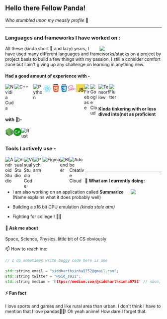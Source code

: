 ## Hello there Fellow Panda! 
*Who stumbled upon my measly profile* 👋 
<br/>

______________________________________________________________________________________

### Languages and frameworks I have worked on :
<div>
  <img width=200 align="right" src="https://user-images.githubusercontent.com/27860105/134004335-9c5b3b3b-4c8c-40c6-ae16-4c192ebb48a1.gif"/>
All these (kinda short 🐼 and lazy) years, I have used many different languages and frameworks/stacks on a project by project basis to build a few things with my passion, I still a consider comfort zone but I ain't giving up any challenge on learning in anything new.

</div>

#### Had a good amount of experience with - 
[<img align="left" alt="Nvidia Cuda" width="30px" src="https://migocpp.files.wordpress.com/2018/03/badge-nvidia-cuda-cpp.png" />][Cuda]
[<img align="left" alt="C++" width="60px" src="https://0ebdc219a6018a0b4949-5cd5d2f3f64eaf0eb4e05aee819f5378.ssl.cf5.rackcdn.com/cpp.png" />][cplusplus]
[<img align="left" alt="Python" width="30px" src="https://logos-download.com/wp-content/uploads/2016/10/Python_logo_icon.png" />][python]
[<img align="left" alt="React.js" width="30px" src="https://raw.githubusercontent.com/github/explore/80688e429a7d4ef2fca1e82350fe8e3517d3494d/topics/react/react.png" />][react]
[<img align="left" alt="HTML5" width="26px" src="https://raw.githubusercontent.com/github/explore/80688e429a7d4ef2fca1e82350fe8e3517d3494d/topics/html/html.png" />][html5]
[<img align="left" alt="CSS3" width="26px" src="https://raw.githubusercontent.com/github/explore/80688e429a7d4ef2fca1e82350fe8e3517d3494d/topics/css/css.png" />][css]
[<img align="left" alt="Sass" width="26px" src="https://raw.githubusercontent.com/github/explore/80688e429a7d4ef2fca1e82350fe8e3517d3494d/topics/sass/sass.png" />][scss]
[<img align="left" alt="JavaScript" height="26px" src="https://raw.githubusercontent.com/github/explore/80688e429a7d4ef2fca1e82350fe8e3517d3494d/topics/javascript/javascript.png" />][js]
[<img align="left" alt="Firebase" width="20px" src="https://cdn.freebiesupply.com/logos/large/2x/firebase-1-logo-png-transparent.png" />][firebase]
[<img align="left" alt="Google Cloud" width="26px" src="https://clipartart.com/images/google-cloud-logo-clipart.png" />][gcloud]

[<img align="left" alt="Tensorflow" width="35px" src="https://upload.wikimedia.org/wikipedia/commons/1/11/TensorFlowLogo.svg" />][tensorflow]
[<img align="left" alt="Flutter" width="24px" src="https://aglowiditsolutions-6lohnuosd1nx.netdna-ssl.com/wp-content/uploads/2020/07/Flutter-logo.png" />][flutter]
<br/>
<br/>
<br/>

#### Kinda tinkering with or less dived into(not as proficient with 🌱)-

[<img align="left" alt="Node.js" width="26px" src="https://raw.githubusercontent.com/github/explore/80688e429a7d4ef2fca1e82350fe8e3517d3494d/topics/nodejs/nodejs.png" />][node.js]
[<img align="left" alt="c sharp" width = "26px" src="https://raw.githubusercontent.com/github/explore/80688e429a7d4ef2fca1e82350fe8e3517d3494d/topics/csharp/csharp.png"/>][csharp]
[<img align="left" alt="Rust" width="26px" src="https://raw.githubusercontent.com/rust-lang/rust-artwork/master/logo/rust-logo-128x128.png" />][rust]

<br/>
<br/>


### Tools I actively use - 

[<img align="left" alt="Android Studio" width="30px" src="https://developer.android.com/studio/images/studio-icon-preview.svg" />][androidstudio]
[<img align="left" alt="Visual Studio" width="30px" src="https://visualstudio.microsoft.com/wp-content/uploads/2019/06/BrandVisualStudioWin2019-3.svg" />][androidstudio]
[<img align="left" alt="Visual Studio Code" width="30px" src="https://upload.wikimedia.org/wikipedia/commons/9/9a/Visual_Studio_Code_1.35_icon.svg" />][vscode]
[<img align="left" alt="Pycharm" width="30px" src="https://dl2.macupdate.com/images/icons256/53507.png?d=1528111692" />][pycharm]
[<img align="left" alt="Figma" height="30px" src="https://upload.wikimedia.org/wikipedia/commons/thumb/3/33/Figma-logo.svg/1200px-Figma-logo.svg.png" />][figma]
[<img align="left" alt="Blender" width="30px" src="https://upload.wikimedia.org/wikipedia/commons/thumb/0/0c/Blender_logo_no_text.svg/939px-Blender_logo_no_text.svg.png" />][blender]
[<img align="left" alt="Adobe Creative Cloud" width="50px" src="https://www.adobe.com/content/dam/acom/en/products/creativecloud/business/enterprise/2018/solution/cce.overview.%20logo.buying-programs-cc.400x295.png" />][adobe]

<br/>
<br/>

___________________________________________________________________________________


#### 🤔 What am I currently doing:

- <div> 
  <img align="right" width=100 src ="https://user-images.githubusercontent.com/27860105/134005079-dfe6a614-49a7-4b32-9169-f3e187428416.png"/>
  I am also working on an application called <strong>Summarize</strong> (Name explains what it does probably well) 
  </div>
 
- Building a x16 bit CPU emulation *(kinda stale atm)*
- Fighting for college ! 👊🏻

#### 💬 Ask me about
 Space, Science, Physics, little bit of CS obviously

📫 How to reach me:
```cpp
// I do sometimes write buggy code here is one

std::string email = "siddharthsinha9752@gmail.com";
std::string twitter = "@Sid_s911";
std::string medium = 'https://medium.com/@siddharthsinha9752' // soon, one day I will beat William Shakespeare at blogging

```

#### ⚡ Fun fact
I love sports and games and like rural area than urban. I don't think I have to mention that I love pandas💙💖!
Oh yeah anime! How dare I forget that. 

[Cuda]: https://docs.nvidia.com/cuda/
[cplusplus]: https://docs.microsoft.com/en-us/cpp/?view=msvc-160
[python]: https://www.python.org/
[react]: https://reactjs.org/
[html5]: https://html.com/html5/
[css]: https://developer.mozilla.org/en-US/docs/Web/CSS
[scss]: https://sass-lang.com/
[js]: https://developer.mozilla.org/en-US/docs/Web/javascript
[firebase]: https://firebase.google.com/
[gcloud]: https://cloud.google.com/


[flutter]: https://flutter.dev/
[tensorflow]: https://www.tensorflow.org/
[rust]: https://www.rust-lang.org/
[node.js]: https://nodejs.org/en/
[csharp]: https://docs.microsoft.com/en-us/dotnet/csharp/

[pycharm]: https://www.jetbrains.com/pycharm/
[adobe]: https://www.adobe.com/in/creativecloud.html?promoid=NGWGRLB2&mv=other
[vscode]: https://code.visualstudio.com/
[androidstudio]: https://developer.android.com/studio/install
[blender]: https://blender.org
[figma]: https://www.figma.com/
